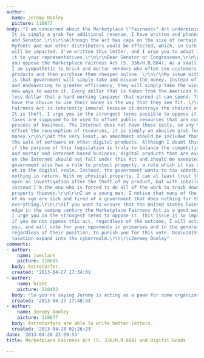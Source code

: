 ```yaml
---
author:
  name: Jeremy Dooley
  picture: 110877
body: "I am concerned about the Marketplace \"Fairness\" Act undermining our industry.
  It is simply a grab for additional revenue. I have written and phoned my Congressman
  and Senator.\r\n\r\nAlthough the act has caps on the size of certain businesses,
  Myfonts and our other distributors would be effected, which, in turn means our customers
  will be impacted. I've written this letter, and I urge you to adapt it and send
  it to your representatives.\r\n\r\nDear Senator or Congressman,\r\n\r\nI ask that
  you oppose the Marketplace Fairness Act (S. 336/H.R.684). As a small business owner,
  I am sympathetic to brick and mortar vendors who often see customers come in, peruse
  products and then purchase them cheaper online. \r\n\r\nMy issue with this legislation
  is that government will simply take and misuse the money. Instead of plugging holes
  and endeavoring to greater efficiency, they will simply take the windfall and find
  new ways to waste it. Every dollar that is taken from the American taxpayer is one
  less dollar that a hard working taxpayer that earned it can spend. Taxpayers should
  have the choice to use their money in the way that they see fit. \r\n\r\nThe Marketplace
  Fairness Act is inherently immoral because it destroys the choices of the taxpayers.
  It is theft. I urge you in the strongest terms possible to oppose it.\r\n\r\nSales
  taxes are supposed to be used to offset public resources that are consumed in the
  process of business. The Internet does not have these costs, so any tax is not to
  offset the consumption of resources, it is simply an abusive grab for additional
  money.\r\n\r\nAt the very least, an amendment should be included that does not tax
  the sale of software or other digital products. Although I doubt this is the case,
  if the purpose of this legislation is truly to balance the competitiveness of brick
  and mortar and internet based business, digital products that are exclusively sold
  on the Internet should not fall under this Act and should be exempted.\r\n\r\nThe
  government also has a role to protect property, a role which it has abysmally failed
  at in the digital realm. Instead, the government wants to tax something and offer
  nothing in return. With my physical property, I can at least trust the police to
  open an investigation after the theft of my product, but with intellectual property
  instead I'm the one who is forced to do all of the work to track down intellectual
  property thieves.\r\n\r\nI am a young man, I notice that many of the professionals
  of my age are sick and tired of a government that does nothing for them but takes
  everything.\r\n\r\nIf you want to ensure that the United States loses its competitive
  edge in the coming century the Marketplace Fairness Act is a good way to start.
  I urge you in the strongest terms to oppose it. This issue is so important to me,
  if you do not oppose this act, regardless of the outcome, I will actively oppose
  you, and will vote for your opponents in primaries and in the general election,
  regardless of their position, to punish you for this vote. Don\u2019t let government
  taxation expand into the cyberrealm.\r\n\r\nJeremy Dooley"
comments:
- author:
    name: joeclark
    picture: 110605
  body: Astroturfer.
  created: '2013-04-27 17:34:01'
- author:
    name: hrant
    picture: 110403
  body: "So you're saying Jeremy is acting as a pawn for some organization?\r\n\r\nhhp\r\n"
  created: '2013-04-27 17:48:43'
- author:
    name: Jeremy Dooley
    picture: 110877
  body: Astroturfers are able to write better letters.
  created: '2013-04-28 02:26:23'
date: '2013-04-26 22:59:53'
title: Marketplace Fairness Act (S. 336/H.R.684) and Digital Goods

---
```

